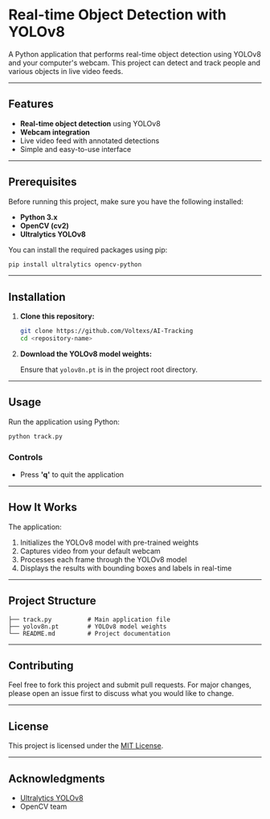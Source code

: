 # Real-time Object Detection with YOLOv8

A Python application that performs real-time object detection using YOLOv8 and your computer's webcam. This project can detect and track people and various objects in live video feeds.

---

## Features

- **Real-time object detection** using YOLOv8
- **Webcam integration**
- Live video feed with annotated detections
- Simple and easy-to-use interface

---

## Prerequisites

Before running this project, make sure you have the following installed:

- **Python 3.x**
- **OpenCV (cv2)**
- **Ultralytics YOLOv8**

You can install the required packages using pip:

```bash
pip install ultralytics opencv-python
```

---

## Installation

1. **Clone this repository:**

   ```bash
   git clone https://github.com/Voltexs/AI-Tracking
   cd <repository-name>
   ```

2. **Download the YOLOv8 model weights:**

   Ensure that `yolov8n.pt` is in the project root directory.

---

## Usage

Run the application using Python:

```bash
python track.py
```

### Controls

- Press **'q'** to quit the application

---

## How It Works

The application:

1. Initializes the YOLOv8 model with pre-trained weights
2. Captures video from your default webcam
3. Processes each frame through the YOLOv8 model
4. Displays the results with bounding boxes and labels in real-time

---

## Project Structure

```
├── track.py          # Main application file
├── yolov8n.pt        # YOLOv8 model weights
└── README.md         # Project documentation
```

---

## Contributing

Feel free to fork this project and submit pull requests. For major changes, please open an issue first to discuss what you would like to change.

---

## License

This project is licensed under the [MIT License](https://choosealicense.com/licenses/mit/).

---

## Acknowledgments

- [Ultralytics YOLOv8](https://github.com/ultralytics/ultralytics)
- OpenCV team
